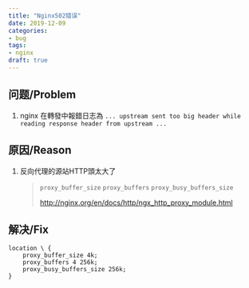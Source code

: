 ```yaml
---
title: "Nginx502错误"
date: 2019-12-09
categories:
- bug
tags:
- nginx
draft: true
---
```


## 问题/Problem

1. nginx 在轉發中報錯日志為
   `... upstream sent too big header while reading response header from upstream ...`

## 原因/Reason

1. 反向代理的源站HTTP頭太大了

   > `proxy_buffer_size`
   > `proxy_buffers`
   > `proxy_busy_buffers_size` 
   >
   > http://nginx.org/en/docs/http/ngx_http_proxy_module.html

## 解决/Fix

```nginx
location \ {
    proxy_buffer_size 4k;
    proxy_buffers 4 256k;
    proxy_busy_buffers_size 256k;
}
```

